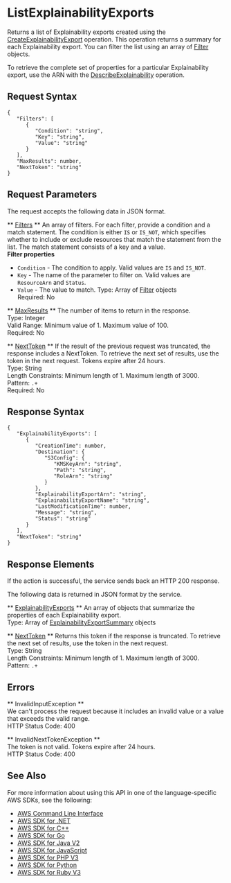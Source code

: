 # ListExplainabilityExports<a name="API_ListExplainabilityExports"></a>

Returns a list of Explainability exports created using the [CreateExplainabilityExport](API_CreateExplainabilityExport.md) operation\. This operation returns a summary for each Explainability export\. You can filter the list using an array of [Filter](API_Filter.md) objects\.

To retrieve the complete set of properties for a particular Explainability export, use the ARN with the [DescribeExplainability](API_DescribeExplainability.md) operation\.

## Request Syntax<a name="API_ListExplainabilityExports_RequestSyntax"></a>

```
{
   "Filters": [ 
      { 
         "Condition": "string",
         "Key": "string",
         "Value": "string"
      }
   ],
   "MaxResults": number,
   "NextToken": "string"
}
```

## Request Parameters<a name="API_ListExplainabilityExports_RequestParameters"></a>

The request accepts the following data in JSON format\.

 ** [Filters](#API_ListExplainabilityExports_RequestSyntax) **   <a name="forecast-ListExplainabilityExports-request-Filters"></a>
An array of filters\. For each filter, provide a condition and a match statement\. The condition is either `IS` or `IS_NOT`, which specifies whether to include or exclude resources that match the statement from the list\. The match statement consists of a key and a value\.  
 **Filter properties**   
+  `Condition` \- The condition to apply\. Valid values are `IS` and `IS_NOT`\.
+  `Key` \- The name of the parameter to filter on\. Valid values are `ResourceArn` and `Status`\.
+  `Value` \- The value to match\.
Type: Array of [Filter](API_Filter.md) objects  
Required: No

 ** [MaxResults](#API_ListExplainabilityExports_RequestSyntax) **   <a name="forecast-ListExplainabilityExports-request-MaxResults"></a>
The number of items to return in the response\.  
Type: Integer  
Valid Range: Minimum value of 1\. Maximum value of 100\.  
Required: No

 ** [NextToken](#API_ListExplainabilityExports_RequestSyntax) **   <a name="forecast-ListExplainabilityExports-request-NextToken"></a>
If the result of the previous request was truncated, the response includes a NextToken\. To retrieve the next set of results, use the token in the next request\. Tokens expire after 24 hours\.  
Type: String  
Length Constraints: Minimum length of 1\. Maximum length of 3000\.  
Pattern: `.+`   
Required: No

## Response Syntax<a name="API_ListExplainabilityExports_ResponseSyntax"></a>

```
{
   "ExplainabilityExports": [ 
      { 
         "CreationTime": number,
         "Destination": { 
            "S3Config": { 
               "KMSKeyArn": "string",
               "Path": "string",
               "RoleArn": "string"
            }
         },
         "ExplainabilityExportArn": "string",
         "ExplainabilityExportName": "string",
         "LastModificationTime": number,
         "Message": "string",
         "Status": "string"
      }
   ],
   "NextToken": "string"
}
```

## Response Elements<a name="API_ListExplainabilityExports_ResponseElements"></a>

If the action is successful, the service sends back an HTTP 200 response\.

The following data is returned in JSON format by the service\.

 ** [ExplainabilityExports](#API_ListExplainabilityExports_ResponseSyntax) **   <a name="forecast-ListExplainabilityExports-response-ExplainabilityExports"></a>
An array of objects that summarize the properties of each Explainability export\.  
Type: Array of [ExplainabilityExportSummary](API_ExplainabilityExportSummary.md) objects

 ** [NextToken](#API_ListExplainabilityExports_ResponseSyntax) **   <a name="forecast-ListExplainabilityExports-response-NextToken"></a>
Returns this token if the response is truncated\. To retrieve the next set of results, use the token in the next request\.  
Type: String  
Length Constraints: Minimum length of 1\. Maximum length of 3000\.  
Pattern: `.+` 

## Errors<a name="API_ListExplainabilityExports_Errors"></a>

 ** InvalidInputException **   
We can't process the request because it includes an invalid value or a value that exceeds the valid range\.  
HTTP Status Code: 400

 ** InvalidNextTokenException **   
The token is not valid\. Tokens expire after 24 hours\.  
HTTP Status Code: 400

## See Also<a name="API_ListExplainabilityExports_SeeAlso"></a>

For more information about using this API in one of the language\-specific AWS SDKs, see the following:
+  [AWS Command Line Interface](https://docs.aws.amazon.com/goto/aws-cli/forecast-2018-06-26/ListExplainabilityExports) 
+  [AWS SDK for \.NET](https://docs.aws.amazon.com/goto/DotNetSDKV3/forecast-2018-06-26/ListExplainabilityExports) 
+  [AWS SDK for C\+\+](https://docs.aws.amazon.com/goto/SdkForCpp/forecast-2018-06-26/ListExplainabilityExports) 
+  [AWS SDK for Go](https://docs.aws.amazon.com/goto/SdkForGoV1/forecast-2018-06-26/ListExplainabilityExports) 
+  [AWS SDK for Java V2](https://docs.aws.amazon.com/goto/SdkForJavaV2/forecast-2018-06-26/ListExplainabilityExports) 
+  [AWS SDK for JavaScript](https://docs.aws.amazon.com/goto/AWSJavaScriptSDK/forecast-2018-06-26/ListExplainabilityExports) 
+  [AWS SDK for PHP V3](https://docs.aws.amazon.com/goto/SdkForPHPV3/forecast-2018-06-26/ListExplainabilityExports) 
+  [AWS SDK for Python](https://docs.aws.amazon.com/goto/boto3/forecast-2018-06-26/ListExplainabilityExports) 
+  [AWS SDK for Ruby V3](https://docs.aws.amazon.com/goto/SdkForRubyV3/forecast-2018-06-26/ListExplainabilityExports) 